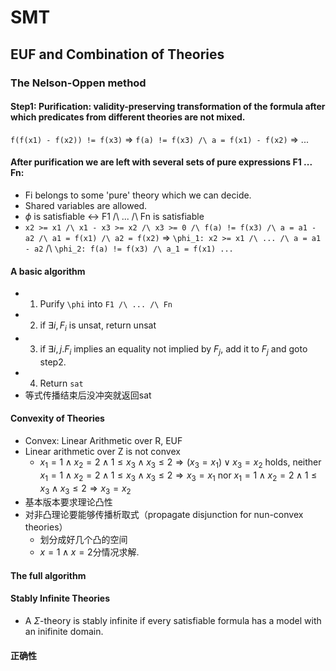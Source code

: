 # SMT

## EUF and Combination of Theories 

### The Nelson-Oppen method

#### Step1: Purification: validity-preserving transformation of the formula after which predicates from different theories are not mixed.

`f(f(x1) - f(x2)) != f(x3)` => `f(a) != f(x3) /\ a = f(x1) - f(x2)` => ...

#### After purification we are left with several sets of pure expressions F1 ... Fn:

- Fi belongs to some 'pure' theory which we can decide.
- Shared variables are allowed.
- $\phi$ is satisfiable <-> F1 /\ ... /\ Fn is satisfiable
- `x2 >= x1 /\ x1 - x3 >= x2 /\ x3 >= 0 /\ f(a) != f(x3) /\ a = a1 - a2 /\ a1 = f(x1) /\ a2 = f(x2)` => `\phi_1: x2 >= x1 /\ ... /\ a = a1 - a2` /\ `\phi_2: f(a) != f(x3) /\ a_1 = f(x1) ...` 

#### A basic algorithm

- 1. Purify `\phi` into `F1 /\ ... /\ Fn`
- 2. if $\exists i, F_i$ is unsat, return unsat
- 3. if $\exists i, j. F_i$ implies an equality not implied by $F_j$, add it to $F_j$ and goto step2.
- 4. Return `sat`
- 等式传播结束后没冲突就返回sat

#### Convexity of Theories

- Convex: Linear Arithmetic over R, EUF
- Linear arithmetic over Z is not convex
  - $x_1 = 1 \wedge x_2 = 2 \wedge 1 \le x_3 \wedge x_3 \le 2 \Rightarrow (x_3 = x_1) \vee x_3 = x_2$ holds, neither $x_1 = 1 \wedge x_2 = 2 \wedge 1 \le x_3 \wedge x_3 \le 2 \Rightarrow x_3 = x_1$ nor $x_1 = 1 \wedge x_2 = 2 \wedge 1 \le x_3 \wedge x_3 \le 2 \Rightarrow x_3 = x_2$
- 基本版本要求理论凸性
- 对非凸理论要能够传播析取式（propagate disjunction for nun-convex theories）
  - 划分成好几个凸的空间
  - $x = 1 \wedge x = 2$分情况求解.

#### The full algorithm

#### Stably Infinite Theories

- A $\Sigma$-theory is stably infinite if every satisfiable formula has a model with an inifinite domain.

#### 正确性